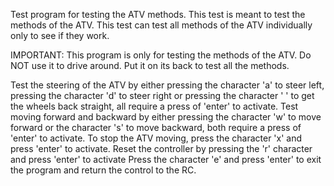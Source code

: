 Test program for testing the ATV methods.
This test is meant to test the methods of the ATV. This test can test all methods of the ATV individually only to see if
they work.

IMPORTANT:
This program is only for testing the methods of the ATV.
Do NOT use it to drive around. Put it on its back to test all the methods.

Test the steering of the ATV by either pressing the character 'a' to steer left, pressing the character 'd' to steer right
or pressing the character ' ' to get the wheels back straight, all require a press of 'enter' to activate.
Test moving forward and backward by either pressing the character 'w' to move forward or the character 's' 
to move backward, both require a press of 'enter' to activate. 
To stop the ATV moving, press the character 'x' and press 'enter' to activate.
Reset the controller by pressing the 'r' character and press 'enter' to activate
Press the character 'e' and press 'enter' to exit the program and return the control to the RC.